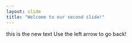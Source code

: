 ```yaml
---
layout: slide
title: "Welcome to our second slide!"
---
```

this is the new text
Use the left arrow to go back!
